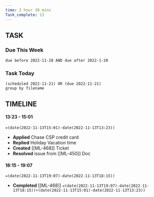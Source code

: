 ```yaml
---
time: 2 hour 30 mins 
Task_complete: 13
---
```

## TASK
### Due This Week
```tasks
due before 2022-11-28 AND due after 2022-1-20
```
### Task Today
```tasks
(scheduled 2022-11-21) OR (due 2022-11-21)
group by filename
```
## TIMELINE
#### 13:23 - 15:01
`=(date(2022-11-13T15:01)-date(2022-11-13T13:23))`
- **Applied** Chase CSP credit card
- **Replied** Holiday Vacation time
- **Created** [[ML-468]] Ticket
- **Resolved** issue from [[ML-450]] Doc
#### 18:15 - 19:07
`=(date(2022-11-13T19:07)-date(2022-11-13T18:15))`
- **Completed** [[ML-468]]
`=(date(2022-11-13T19:07)-date(2022-11-13T18:15))+(date(2022-11-13T15:01)-date(2022-11-13T13:23))`
